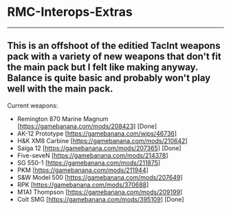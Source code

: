 # RMC-Interops-Extras
----------------------------------
This is an offshoot of the editied TacInt weapons pack with a variety of new weapons that don't fit the main pack but I felt like making anyway.  Balance is quite basic and probably won't play well with the main pack.
-----------------------------------

Current weapons:

- Remington 870 Marine Magnum [https://gamebanana.com/mods/208423] [Done]
- AK-12 Prototype [https://gamebanana.com/wips/46736]
- H&K XM8 Carbine [https://gamebanana.com/mods/210642]
- Saiga 12 [https://gamebanana.com/mods/207365] [Done]
- Five-seveN [https://gamebanana.com/mods/214378]
- SG 550-1 [https://gamebanana.com/mods/211875]
- PKM [https://gamebanana.com/mods/211944]
- S&W Model 500 [https://gamebanana.com/mods/207649]
- RPK [https://gamebanana.com/mods/370688]
- M1A1 Thompson [https://gamebanana.com/mods/209199]
- Colt SMG [https://gamebanana.com/mods/395109] [Done]
